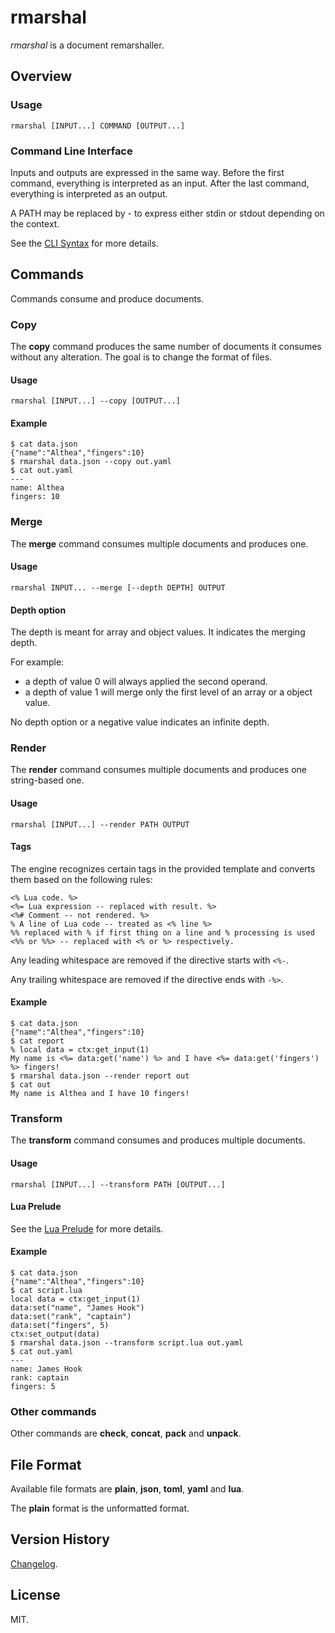 # rmarshal

_rmarshal_ is a document remarshaller.

## Overview

### Usage

    rmarshal [INPUT...] COMMAND [OUTPUT...]

### Command Line Interface

Inputs and outputs are expressed in the same way.
Before the first command, everything is interpreted as an input.
After the last command, everything is interpreted as an output.

A PATH may be replaced by - to express either stdin or stdout depending on the context.

See the [CLI Syntax](docs/CLI_SYNTAX.md) for more details.

## Commands

Commands consume and produce documents.

### Copy

The __copy__ command produces the same number of documents it consumes without any alteration.
The goal is to change the format of files.

#### Usage

    rmarshal [INPUT...] --copy [OUTPUT...]

#### Example

    $ cat data.json
    {"name":"Althea","fingers":10}
    $ rmarshal data.json --copy out.yaml
    $ cat out.yaml
    ---
    name: Althea
    fingers: 10

### Merge

The __merge__ command consumes multiple documents and produces one.

#### Usage

    rmarshal INPUT... --merge [--depth DEPTH] OUTPUT

#### Depth option

The depth is meant for array and object values. It indicates the merging depth.

For example:
- a depth of value 0 will always applied the second operand.
- a depth of value 1 will merge only the first level of an array or a object value.

No depth option or a negative value indicates an infinite depth.

### Render

The __render__ command consumes multiple documents and produces one string-based one.

#### Usage

    rmarshal [INPUT...] --render PATH OUTPUT

#### Tags

The engine recognizes certain tags in the provided template and converts them based on the following rules:

    <% Lua code. %>
    <%= Lua expression -- replaced with result. %>
    <%# Comment -- not rendered. %>
    % A line of Lua code -- treated as <% line %>
    %% replaced with % if first thing on a line and % processing is used
    <%% or %%> -- replaced with <% or %> respectively.

Any leading whitespace are removed if the directive starts with `<%-`.

Any trailing whitespace are removed if the directive ends with `-%>`.

#### Example

    $ cat data.json
    {"name":"Althea","fingers":10}
    $ cat report
    % local data = ctx:get_input(1)
    My name is <%= data:get('name') %> and I have <%= data:get('fingers') %> fingers!
    $ rmarshal data.json --render report out
    $ cat out
    My name is Althea and I have 10 fingers!

### Transform

The __transform__ command consumes and produces multiple documents.

#### Usage

    rmarshal [INPUT...] --transform PATH [OUTPUT...]

#### Lua Prelude

See the [Lua Prelude](docs/LUA_PRELUDE.md) for more details.

#### Example

    $ cat data.json
    {"name":"Althea","fingers":10}
    $ cat script.lua
    local data = ctx:get_input(1)
    data:set("name", "James Hook")
    data:set("rank", "captain")
    data:set("fingers", 5)
    ctx:set_output(data)
    $ rmarshal data.json --transform script.lua out.yaml
    $ cat out.yaml
    ---
    name: James Hook
    rank: captain
    fingers: 5

### Other commands

Other commands are __check__, __concat__, __pack__ and __unpack__.

## File Format

Available file formats are __plain__, __json__, __toml__, __yaml__ and __lua__.

The __plain__ format is the unformatted format.

## Version History

[Changelog](CHANGELOG.md).

## License

MIT.
